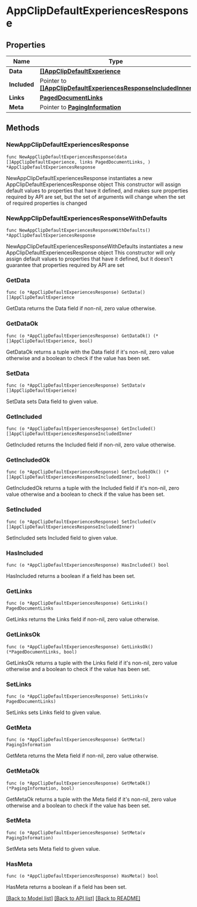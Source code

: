 # AppClipDefaultExperiencesResponse

## Properties

Name | Type | Description | Notes
------------ | ------------- | ------------- | -------------
**Data** | [**[]AppClipDefaultExperience**](AppClipDefaultExperience.md) |  | 
**Included** | Pointer to [**[]AppClipDefaultExperiencesResponseIncludedInner**](AppClipDefaultExperiencesResponseIncludedInner.md) |  | [optional] 
**Links** | [**PagedDocumentLinks**](PagedDocumentLinks.md) |  | 
**Meta** | Pointer to [**PagingInformation**](PagingInformation.md) |  | [optional] 

## Methods

### NewAppClipDefaultExperiencesResponse

`func NewAppClipDefaultExperiencesResponse(data []AppClipDefaultExperience, links PagedDocumentLinks, ) *AppClipDefaultExperiencesResponse`

NewAppClipDefaultExperiencesResponse instantiates a new AppClipDefaultExperiencesResponse object
This constructor will assign default values to properties that have it defined,
and makes sure properties required by API are set, but the set of arguments
will change when the set of required properties is changed

### NewAppClipDefaultExperiencesResponseWithDefaults

`func NewAppClipDefaultExperiencesResponseWithDefaults() *AppClipDefaultExperiencesResponse`

NewAppClipDefaultExperiencesResponseWithDefaults instantiates a new AppClipDefaultExperiencesResponse object
This constructor will only assign default values to properties that have it defined,
but it doesn't guarantee that properties required by API are set

### GetData

`func (o *AppClipDefaultExperiencesResponse) GetData() []AppClipDefaultExperience`

GetData returns the Data field if non-nil, zero value otherwise.

### GetDataOk

`func (o *AppClipDefaultExperiencesResponse) GetDataOk() (*[]AppClipDefaultExperience, bool)`

GetDataOk returns a tuple with the Data field if it's non-nil, zero value otherwise
and a boolean to check if the value has been set.

### SetData

`func (o *AppClipDefaultExperiencesResponse) SetData(v []AppClipDefaultExperience)`

SetData sets Data field to given value.


### GetIncluded

`func (o *AppClipDefaultExperiencesResponse) GetIncluded() []AppClipDefaultExperiencesResponseIncludedInner`

GetIncluded returns the Included field if non-nil, zero value otherwise.

### GetIncludedOk

`func (o *AppClipDefaultExperiencesResponse) GetIncludedOk() (*[]AppClipDefaultExperiencesResponseIncludedInner, bool)`

GetIncludedOk returns a tuple with the Included field if it's non-nil, zero value otherwise
and a boolean to check if the value has been set.

### SetIncluded

`func (o *AppClipDefaultExperiencesResponse) SetIncluded(v []AppClipDefaultExperiencesResponseIncludedInner)`

SetIncluded sets Included field to given value.

### HasIncluded

`func (o *AppClipDefaultExperiencesResponse) HasIncluded() bool`

HasIncluded returns a boolean if a field has been set.

### GetLinks

`func (o *AppClipDefaultExperiencesResponse) GetLinks() PagedDocumentLinks`

GetLinks returns the Links field if non-nil, zero value otherwise.

### GetLinksOk

`func (o *AppClipDefaultExperiencesResponse) GetLinksOk() (*PagedDocumentLinks, bool)`

GetLinksOk returns a tuple with the Links field if it's non-nil, zero value otherwise
and a boolean to check if the value has been set.

### SetLinks

`func (o *AppClipDefaultExperiencesResponse) SetLinks(v PagedDocumentLinks)`

SetLinks sets Links field to given value.


### GetMeta

`func (o *AppClipDefaultExperiencesResponse) GetMeta() PagingInformation`

GetMeta returns the Meta field if non-nil, zero value otherwise.

### GetMetaOk

`func (o *AppClipDefaultExperiencesResponse) GetMetaOk() (*PagingInformation, bool)`

GetMetaOk returns a tuple with the Meta field if it's non-nil, zero value otherwise
and a boolean to check if the value has been set.

### SetMeta

`func (o *AppClipDefaultExperiencesResponse) SetMeta(v PagingInformation)`

SetMeta sets Meta field to given value.

### HasMeta

`func (o *AppClipDefaultExperiencesResponse) HasMeta() bool`

HasMeta returns a boolean if a field has been set.


[[Back to Model list]](../README.md#documentation-for-models) [[Back to API list]](../README.md#documentation-for-api-endpoints) [[Back to README]](../README.md)


